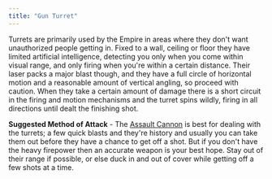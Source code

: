 ```yaml
---
title: "Gun Turret"
---
```


Turrets are primarily used by the Empire in areas where they don't want unauthorized people getting in. Fixed to a wall, ceiling or floor they have limited artificial intelligence, detecting you only when you come within visual range, and only firing when you're within a certain distance. Their laser packs a major blast though, and they have a full circle of horizontal motion and a reasonable amount of vertical angling, so proceed with caution. When they take a certain amount of damage there is a short circuit in the firing and motion mechanisms and the turret spins wildly, firing in all directions until dealt the finishing shot.

**Suggested Method of Attack** - The [Assault Cannon](/database/weapons/assault-cannon) is best for dealing with the turrets; a few quick blasts and they're history and usually you can take them out before they have a chance to get off a shot. But if you don't have the heavy firepower then an accurate weapon is your best hope. Stay out of their range if possible, or else duck in and out of cover while getting off a few shots at a time.
